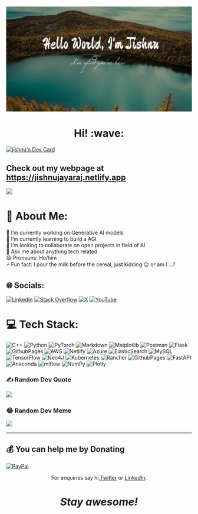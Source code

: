 ![](images/HelloJishnu.jpg)
<h1 align='center'> Hi! :wave:</h1>

<a href="https://app.daily.dev/jjj"><img src="https://api.daily.dev/devcards/v2/VpK9Uc3ElDVB9bjYvLDj2.png?r=ksq&type=wide" width="652" alt="jishnu's Dev Card"/></a>

[comment]: <> (This is a comment, it will not be included)
[comment]: <> ('<img src="images/HelloJishnu.jpg" width='40'> )

## Check out my webpage at <a href="https://jishnujayaraj.netlify.app">https://jishnujayaraj.netlify.app</a>
[![](https://visitcount.itsvg.in/api?id=JishnuJayaraj&icon=0&color=0)](https://visitcount.itsvg.in)

# 💫 About Me:
🔭 I’m currently working on Generative AI models<br>
🌱 I’m currently learning to build a AGI<br>
👯 I’m looking to collaborate on open projects in field of AI<br>
💬 Ask me about anything tech related<br>
😄 Pronouns: He/him<br>⚡
Fun fact: I pour the milk before the cereal, just kidding 😉 or am I ...?


## 🌐 Socials:
[![LinkedIn](https://img.shields.io/badge/LinkedIn-%230077B5.svg?logo=linkedin&logoColor=white)](https://linkedin.com/in/jishnu-jayaraj) [![Stack Overflow](https://img.shields.io/badge/-Stackoverflow-FE7A16?logo=stack-overflow&logoColor=white)](https://stackoverflow.com/users/little-jj) [![X](https://img.shields.io/badge/X-black.svg?logo=X&logoColor=white)](https://x.com/ji5hnu) [![YouTube](https://img.shields.io/badge/YouTube-%23FF0000.svg?logo=YouTube&logoColor=white)](https://youtube.com/@JI5HNUs) 

# 💻 Tech Stack:
![C++](https://img.shields.io/badge/c++-%2300599C.svg?style=for-the-badge&logo=c%2B%2B&logoColor=white) ![Python](https://img.shields.io/badge/python-3670A0?style=for-the-badge&logo=python&logoColor=ffdd54) ![PyTorch](https://img.shields.io/badge/PyTorch-%23EE4C2C.svg?style=for-the-badge&logo=PyTorch&logoColor=white) ![Markdown](https://img.shields.io/badge/markdown-%23000000.svg?style=for-the-badge&logo=markdown&logoColor=white) ![Matplotlib](https://img.shields.io/badge/Matplotlib-%23ffffff.svg?style=for-the-badge&logo=Matplotlib&logoColor=black) ![Postman](https://img.shields.io/badge/Postman-FF6C37?style=for-the-badge&logo=postman&logoColor=white) ![Flask](https://img.shields.io/badge/flask-%23000.svg?style=for-the-badge&logo=flask&logoColor=white) ![GithubPages](https://img.shields.io/badge/github%20pages-121013?style=for-the-badge&logo=github&logoColor=white) ![AWS](https://img.shields.io/badge/AWS-%23FF9900.svg?style=for-the-badge&logo=amazon-aws&logoColor=white) ![Netlify](https://img.shields.io/badge/netlify-%23000000.svg?style=for-the-badge&logo=netlify&logoColor=#00C7B7) ![Azure](https://img.shields.io/badge/azure-%230072C6.svg?style=for-the-badge&logo=microsoftazure&logoColor=white) ![ElasticSearch](https://img.shields.io/badge/-ElasticSearch-005571?style=for-the-badge&logo=elasticsearch) ![MySQL](https://img.shields.io/badge/mysql-%2300000f.svg?style=for-the-badge&logo=mysql&logoColor=white) ![TensorFlow](https://img.shields.io/badge/TensorFlow-%23FF6F00.svg?style=for-the-badge&logo=TensorFlow&logoColor=white) ![Neo4J](https://img.shields.io/badge/Neo4j-008CC1?style=for-the-badge&logo=neo4j&logoColor=white) ![Kubernetes](https://img.shields.io/badge/kubernetes-%23326ce5.svg?style=for-the-badge&logo=kubernetes&logoColor=white) ![Rancher](https://img.shields.io/badge/rancher-%230075A8.svg?style=for-the-badge&logo=rancher&logoColor=white) ![GithubPages](https://img.shields.io/badge/github%20pages-121013?style=for-the-badge&logo=github&logoColor=white) ![FastAPI](https://img.shields.io/badge/FastAPI-005571?style=for-the-badge&logo=fastapi) ![Anaconda](https://img.shields.io/badge/Anaconda-%2344A833.svg?style=for-the-badge&logo=anaconda&logoColor=white) ![mlflow](https://img.shields.io/badge/mlflow-%23d9ead3.svg?style=for-the-badge&logo=numpy&logoColor=blue) ![NumPy](https://img.shields.io/badge/numpy-%23013243.svg?style=for-the-badge&logo=numpy&logoColor=white) ![Plotly](https://img.shields.io/badge/Plotly-%233F4F75.svg?style=for-the-badge&logo=plotly&logoColor=white)


### ✍️ Random Dev Quote
![](https://quotes-github-readme.vercel.app/api?type=horizontal&theme=radical)

### 😂 Random Dev Meme
<img src='https://randommeme-five.vercel.app/' style="height: 400px;"/>

---

  ## 💰 You can help me by Donating
  [![PayPal](https://img.shields.io/badge/PayPal-00457C?style=for-the-badge&logo=paypal&logoColor=white)](https://paypal.me/JishnuJayaraj) 

  
<!-- Proudly created with GPRM ( https://gprm.itsvg.in ) -->



<p align='center'>For enquiries say hi,<a href="https://twitter.com/ji5hnu">Twitter</a> or <a href="www.linkedin.com/in/jishnu-jayaraj-9299b7b5">LinkedIn</a>.</p>

<h1 align='center'><i>Stay awesome!</i></h1>
